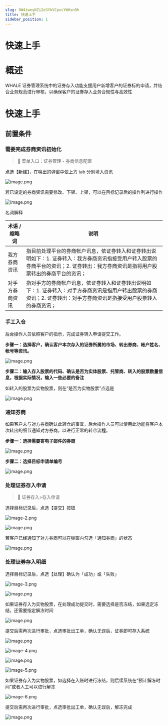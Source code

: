 ```yaml
---
slug: OW4iweyNZi2eSYkVCpxcYWHsnOh
title: 快速上手
sidebar_position: 1
---
```



# 快速上手


# 概述


WHALE 证券管理系统中的证券存入功能支援用户新增客户的证券标的申请，并结合业务规范进行审核，以确保客户的证券存入业务合规性与高效性


# 快速上手


## 前置条件


### 需要完成券商资讯初始化


> 📍 菜单入口：证券管理 - 券商信息配置


点选【新建】，在唤出的弹窗中依上方 tab 分别填入资讯


![image.png](/assets/2e4dd3d12cfd48c74c5bb91beb21a69d.png)


若已设定的券商资讯需要修改、下架、上架，可以在目标记录后的操作列进行操作


![image.png](/assets/9c44d1d716eaa0ecbb50ee0b54928bfa.png)


名词解释


| **术语 / 缩略词** | **说明**                                                                                          |
| ------------ | ----------------------------------------------------------------------------------------------- |
| 我方券商资讯       | 指目前处理平台的券商帐户讯息，依证券转入和证券转出说明如下：1. 证券转入：我方券商资讯指接受用户转入股票的券商平台的资讯；2. 证券转出：我方券商资讯是指将用户股票转出的券商平台的资讯； |
| 对手方券商资讯      | 指对手方的券商帐户讯息，依证券转入和证券转出说明如下：1. 证券转入：对手方券商资讯是指用户转出股票的券商资讯；2. 证券转出：对手方券商资讯是指接受用户股票转入的券商资讯；        |


### 手工入仓


后台操作人员依照客户的指示，完成证券转入申请提交工作。


**步骤一：选择客户，确认客户本次存入的证券所属的市场、转出券商、帐户姓名、帐号等资讯。**


![image.png](/assets/39aa0f81900851ca993cd5c04aca9458.png)


**步骤二：输入存入股票的代码、确认是否为实体股票、托管商、转入的股票数量信息，根据实际情况，输入一些必要的备注**


如转入的股票为实物股票，则在“是否为实物股票”点选是


![image.png](/assets/2585b7dda2e36f1c39ba85707750c5cb.png)


### 通知券商


如果客户未与对方券商确认此转仓的事宜，后台操作人员可以使用此功能将客户本次转出的细节通知对方券商，以进行正常的转仓流程。


**步骤一：选择需要寄电子邮件的券商**


![image.png](/assets/df61f81ccd9165acbdfe0c1329151f31.png)


**步骤二：选择目标申请单编号**


![image.png](/assets/24b48b319faff1b02d459b9c1eff07fb.png)


### 处理证券存入申请


> 📍 证券存入>存入申请


选择目标记录后，点选【提交】按钮


![image-2.png](/assets/c93d11353f6231176a3c4415efc165a6.png)


![image.png](/assets/b165895739809ff1b87198c7a7c60664.png)


若客户已经通知了对方券商可以在弹窗内勾选「通知券商」的状态


![image.png](/assets/612008efd108b9cab510cda8df05d750.png)


### 处理证券存入明细


选择目标记录后，点选【处理】确认为「成功」或「失败」


![image-3.png](/assets/11b8fa2c450d958365a7dfd1a1fa8e93.png)


![image.png](/assets/d548278417e66567b13f3b1dc0e44252.png)


如果证券存入为实物股票，在处理成功提交时，需要选择是否冻结，如果选定冻结，还需要指定解冻时间


![image.png](/assets/d8f10f6f0155d252e8ffd24bddf0d867.png)


提交后需再次进行审批，点选审批出工单，确认无误后，证券即可存入系统


![image.png](/assets/686f92d3cd02ae25122a342824fc753b.png)


![image-4.png](/assets/ab231cc8b6fce735a1146649f9e84982.png)


![image.png](/assets/5db0962bff162a5b8c44735ab8225306.png)


![image-5.png](/assets/294842fe708a12b11e2b07fbd5cb990a.png)


如果证券存入为实物股票，如选择在入账时进行冻结，则后续系统在“预计解冻时间”或者人工可以进行解冻


![image-6.png](/assets/e95417cbcdd2532aaa8e0685d71a3786.png)


提交后需再次进行审批，点选审批出工单，确认无误后，解冻完成


![image.png](/assets/c33349fa1d0e7bf5042792266d77d4d2.png)

